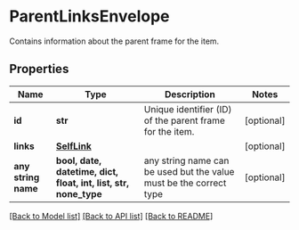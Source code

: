 # ParentLinksEnvelope

Contains information about the parent frame for the item.

## Properties
Name | Type | Description | Notes
------------ | ------------- | ------------- | -------------
**id** | **str** | Unique identifier (ID) of the parent frame for the item. | [optional] 
**links** | [**SelfLink**](SelfLink.md) |  | [optional] 
**any string name** | **bool, date, datetime, dict, float, int, list, str, none_type** | any string name can be used but the value must be the correct type | [optional]

[[Back to Model list]](../README.md#documentation-for-models) [[Back to API list]](../README.md#documentation-for-api-endpoints) [[Back to README]](../README.md)


